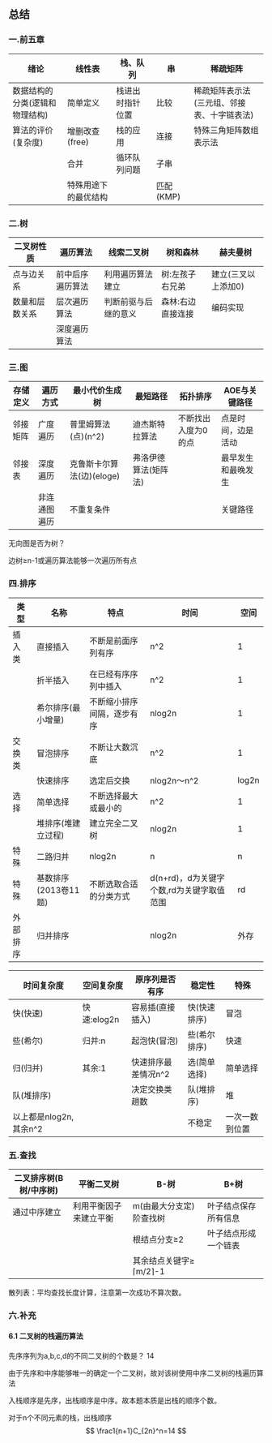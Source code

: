 ## 总结

### 一.前五章

| 绪论                           | 线性表               | 栈、队列         | 串        | 稀疏矩阵                                   |
| ------------------------------ | -------------------- | ---------------- | --------- | ------------------------------------------ |
| 数据结构的分类(逻辑和物理结构) | 简单定义             | 栈进出时指针位置 | 比较      | 稀疏矩阵表示法(三元组、邻接表、十字链表法) |
| 算法的评价(复杂度)             | 增删改查(free)       | 栈的应用         | 连接      | 特殊三角矩阵数组表示法                     |
|                                | 合并                 | 循环队列问题     | 子串      |                                            |
|                                | 特殊用途下的最优结构 |                  | 匹配(KMP) |                                            |

### 二.树

| 二叉树性质     | 遍历算法         | 线索二叉树           | 树和森林          | 赫夫曼树            |
| -------------- | ---------------- | -------------------- | ----------------- | ------------------- |
| 点与边关系     | 前中后序遍历算法 | 利用遍历算法建立     | 树:左孩子右兄弟   | 建立(三叉以上添加0) |
| 数量和层数关系 | 层次遍历算法     | 判断前驱与后继的意义 | 森林:右边直接连接 | 编码实现            |
|                | 深度遍历算法     |                      |                   |                     |

### 三.图

| 存储定义 | 遍历方式     | 最小代价生成树            | 最短路径             | 拓扑排序            | AOE与关键路径      |
| -------- | ------------ | ------------------------- | -------------------- | ------------------- | ------------------ |
| 邻接矩阵 | 广度遍历     | 普里姆算法(点)(n^2)       | 迪杰斯特拉算法       | 不断找出入度为0的点 | 点是时间，边是活动 |
| 邻接表   | 深度遍历     | 克鲁斯卡尔算法(边)(eloge) | 弗洛伊德算法(矩阵法) |                     | 最早发生和最晚发生 |
|          | 非连通图遍历 | 不重复条件                |                      |                     | 关键路径           |

无向图是否为树？

边树≥n-1或遍历算法能够一次遍历所有点

### 四.排序

| 类型     | 名称                 | 特点                       | 时间                                      | 空间  |
| -------- | -------------------- | -------------------------- | ----------------------------------------- | ----- |
| 插入类   | 直接插入             | 不断是前面序列有序         | n^2                                       | 1     |
|          | 折半插入             | 在已经有序序列中插入       | n^2                                       | 1     |
|          | 希尔排序(最小增量)   | 不断缩小排序间隔，逐步有序 | nlog2n                                    | 1     |
| 交换类   | 冒泡排序             | 不断让大数沉底             | n^2                                       | 1     |
|          | 快速排序             | 选定后交换                 | nlog2n～n^2                               | log2n |
| 选择     | 简单选择             | 不断选择最大或最小的       | n^2                                       | 1     |
|          | 堆排序(堆建立过程)   | 建立完全二叉树             | nlog2n                                    | 1     |
| 特殊     | 二路归并             | nlog2n                     | n                                         | n     |
| 特殊     | 基数排序(2013卷11题) | 不断选取合适的分类方式     | d(n+rd)，d为关键字个数,rd为关键字取值范围 | rd    |
| 外部排序 | 归并排序             |                            | nlog2n                                    | 外存  |

| 时间复杂度             | 空间复杂度  | 原序列是否有序      | 稳定性       | 特殊           |
| ---------------------- | ----------- | ------------------- | ------------ | -------------- |
| 快(快速)               | 快速:elog2n | 容易插(直接插入)    | 快(快速排序) | 冒泡           |
| 些(希尔)               | 归并:n      | 起泡快(冒泡)        | 些(希尔排序) | 快速           |
| 归(归并)               | 其余:1      | 快速排序最差情况n^2 | 选(简单选择) | 简单选择       |
| 队(堆排序)             |             | 决定交换类趟数      | 队(堆排序)   | 堆             |
| 以上都是nlog2n,其余n^2 |             |                     | 不稳定       | 一次一数到位置 |

### 五.查找

| 二叉排序树(B树/中序树) | 平衡二叉树             | B-树                    | B+树                 |
| ---------------------- | ---------------------- | ----------------------- | -------------------- |
| 通过中序建立           | 利用平衡因子来建立平衡 | m(由最大分支定)阶查找树 | 叶子结点保存所有信息 |
|                        |                        | 根结点分支≥2            | 叶子结点形成一个链表 |
|                        |                        | 其余结点关键字≥ ⌈m/2⌉-1 |                      |

散列表：平均查找长度计算，注意第一次成功不算次数。

### 六.补充

#### 6.1 二叉树的栈遍历算法

先序序列为a,b,c,d的不同二叉树的个数是？ 14

由于先序和中序能够唯一的确定一个二叉树，故对该树使用中序二叉树的栈遍历算法

入栈顺序是先序，出栈顺序是中序。故本题本质是出栈的顺序个数。

对于n个不同元素的栈，出栈顺序
$$
\frac1{n+1}C_{2n}^n=14
$$
